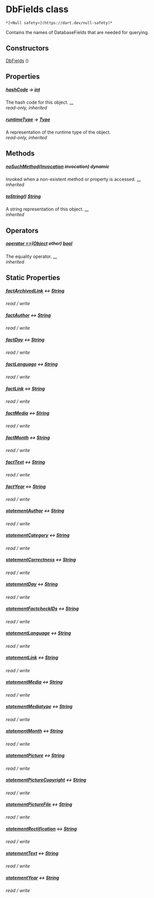 


# DbFields class






    *[<Null safety>](https://dart.dev/null-safety)*



<p>Contains the names of DatabaseFields that are needed for querying.</p>



## Constructors

[DbFields](../constants_constants/DbFields/DbFields.md) ()

    


## Properties

##### [hashCode](https://api.flutter.dev/flutter/dart-core/Object/hashCode.html) &#8594; [int](https://api.flutter.dev/flutter/dart-core/int-class.html)



The hash code for this object. [...](https://api.flutter.dev/flutter/dart-core/Object/hashCode.html)  
_read-only, inherited_



##### [runtimeType](https://api.flutter.dev/flutter/dart-core/Object/runtimeType.html) &#8594; [Type](https://api.flutter.dev/flutter/dart-core/Type-class.html)



A representation of the runtime type of the object.   
_read-only, inherited_




## Methods

##### [noSuchMethod](https://api.flutter.dev/flutter/dart-core/Object/noSuchMethod.html)([Invocation](https://api.flutter.dev/flutter/dart-core/Invocation-class.html) invocation) dynamic



Invoked when a non-existent method or property is accessed. [...](https://api.flutter.dev/flutter/dart-core/Object/noSuchMethod.html)  
_inherited_



##### [toString](https://api.flutter.dev/flutter/dart-core/Object/toString.html)() [String](https://api.flutter.dev/flutter/dart-core/String-class.html)



A string representation of this object. [...](https://api.flutter.dev/flutter/dart-core/Object/toString.html)  
_inherited_




## Operators

##### [operator ==](https://api.flutter.dev/flutter/dart-core/Object/operator_equals.html)([Object](https://api.flutter.dev/flutter/dart-core/Object-class.html) other) [bool](https://api.flutter.dev/flutter/dart-core/bool-class.html)



The equality operator. [...](https://api.flutter.dev/flutter/dart-core/Object/operator_equals.html)  
_inherited_




## Static Properties

##### [factArchivedLink](../constants_constants/DbFields/factArchivedLink.md) &#8596; [String](https://api.flutter.dev/flutter/dart-core/String-class.html)



   
_read / write_



##### [factAuthor](../constants_constants/DbFields/factAuthor.md) &#8596; [String](https://api.flutter.dev/flutter/dart-core/String-class.html)



   
_read / write_



##### [factDay](../constants_constants/DbFields/factDay.md) &#8596; [String](https://api.flutter.dev/flutter/dart-core/String-class.html)



   
_read / write_



##### [factLanguage](../constants_constants/DbFields/factLanguage.md) &#8596; [String](https://api.flutter.dev/flutter/dart-core/String-class.html)



   
_read / write_



##### [factLink](../constants_constants/DbFields/factLink.md) &#8596; [String](https://api.flutter.dev/flutter/dart-core/String-class.html)



   
_read / write_



##### [factMedia](../constants_constants/DbFields/factMedia.md) &#8596; [String](https://api.flutter.dev/flutter/dart-core/String-class.html)



   
_read / write_



##### [factMonth](../constants_constants/DbFields/factMonth.md) &#8596; [String](https://api.flutter.dev/flutter/dart-core/String-class.html)



   
_read / write_



##### [factText](../constants_constants/DbFields/factText.md) &#8596; [String](https://api.flutter.dev/flutter/dart-core/String-class.html)



   
_read / write_



##### [factYear](../constants_constants/DbFields/factYear.md) &#8596; [String](https://api.flutter.dev/flutter/dart-core/String-class.html)



   
_read / write_



##### [statementAuthor](../constants_constants/DbFields/statementAuthor.md) &#8596; [String](https://api.flutter.dev/flutter/dart-core/String-class.html)



   
_read / write_



##### [statementCategory](../constants_constants/DbFields/statementCategory.md) &#8596; [String](https://api.flutter.dev/flutter/dart-core/String-class.html)



   
_read / write_



##### [statementCorrectness](../constants_constants/DbFields/statementCorrectness.md) &#8596; [String](https://api.flutter.dev/flutter/dart-core/String-class.html)



   
_read / write_



##### [statementDay](../constants_constants/DbFields/statementDay.md) &#8596; [String](https://api.flutter.dev/flutter/dart-core/String-class.html)



   
_read / write_



##### [statementFactcheckIDs](../constants_constants/DbFields/statementFactcheckIDs.md) &#8596; [String](https://api.flutter.dev/flutter/dart-core/String-class.html)



   
_read / write_



##### [statementLanguage](../constants_constants/DbFields/statementLanguage.md) &#8596; [String](https://api.flutter.dev/flutter/dart-core/String-class.html)



   
_read / write_



##### [statementLink](../constants_constants/DbFields/statementLink.md) &#8596; [String](https://api.flutter.dev/flutter/dart-core/String-class.html)



   
_read / write_



##### [statementMedia](../constants_constants/DbFields/statementMedia.md) &#8596; [String](https://api.flutter.dev/flutter/dart-core/String-class.html)



   
_read / write_



##### [statementMediatype](../constants_constants/DbFields/statementMediatype.md) &#8596; [String](https://api.flutter.dev/flutter/dart-core/String-class.html)



   
_read / write_



##### [statementMonth](../constants_constants/DbFields/statementMonth.md) &#8596; [String](https://api.flutter.dev/flutter/dart-core/String-class.html)



   
_read / write_



##### [statementPicture](../constants_constants/DbFields/statementPicture.md) &#8596; [String](https://api.flutter.dev/flutter/dart-core/String-class.html)



   
_read / write_



##### [statementPictureCopyright](../constants_constants/DbFields/statementPictureCopyright.md) &#8596; [String](https://api.flutter.dev/flutter/dart-core/String-class.html)



   
_read / write_



##### [statementPictureFile](../constants_constants/DbFields/statementPictureFile.md) &#8596; [String](https://api.flutter.dev/flutter/dart-core/String-class.html)



   
_read / write_



##### [statementRectification](../constants_constants/DbFields/statementRectification.md) &#8596; [String](https://api.flutter.dev/flutter/dart-core/String-class.html)



   
_read / write_



##### [statementText](../constants_constants/DbFields/statementText.md) &#8596; [String](https://api.flutter.dev/flutter/dart-core/String-class.html)



   
_read / write_



##### [statementYear](../constants_constants/DbFields/statementYear.md) &#8596; [String](https://api.flutter.dev/flutter/dart-core/String-class.html)



   
_read / write_











